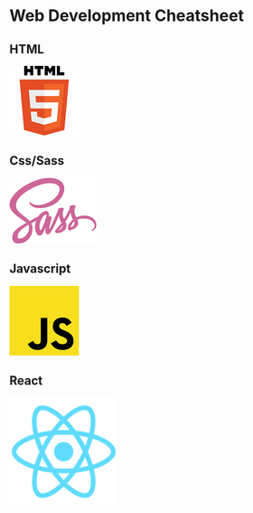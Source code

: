 # Web Development Cheatsheet

## HTML

[![HTML Cheatsheet](https://github.com/turkaytunc/WebDevCheatSheet/blob/master/Images/HTML5-logo.png)](https://github.com/turkaytunc/WebDevCheatSheet/tree/master/HTML)

## Css/Sass

[![Css Cheatsheet](https://github.com/turkaytunc/WebDevCheatSheet/blob/master/Images/sass-logo.png)](https://github.com/turkaytunc/WebDevCheatSheet/tree/master/CSS/Sass)

## Javascript

[![Javascript Cheatsheet](https://github.com/turkaytunc/WebDevCheatSheet/blob/master/Images/js-logo.png)](https://github.com/turkaytunc/WebDevCheatSheet/tree/master/Javascript)

## React

[![React Cheatsheet](https://github.com/turkaytunc/WebDevCheatSheet/blob/master/Images/react-logo.png)](https://github.com/turkaytunc/WebDevCheatSheet/tree/master/React)
